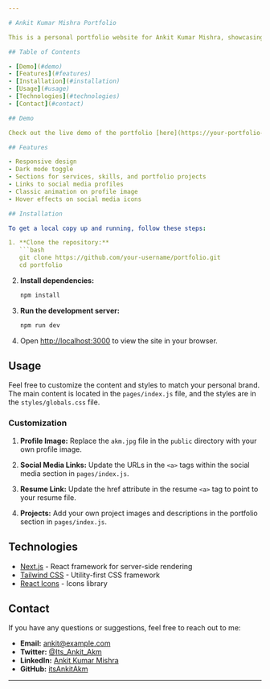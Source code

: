 ```yaml
---

# Ankit Kumar Mishra Portfolio

This is a personal portfolio website for Ankit Kumar Mishra, showcasing his skills, projects, and experience in web development and competitive programming. The site is built with Next.js and Tailwind CSS, and features a dark mode toggle.

## Table of Contents

- [Demo](#demo)
- [Features](#features)
- [Installation](#installation)
- [Usage](#usage)
- [Technologies](#technologies)
- [Contact](#contact)

## Demo

Check out the live demo of the portfolio [here](https://your-portfolio-url.com).

## Features

- Responsive design
- Dark mode toggle
- Sections for services, skills, and portfolio projects
- Links to social media profiles
- Classic animation on profile image
- Hover effects on social media icons

## Installation

To get a local copy up and running, follow these steps:

1. **Clone the repository:**
   ```bash
   git clone https://github.com/your-username/portfolio.git
   cd portfolio
   ```

2. **Install dependencies:**
   ```bash
   npm install
   ```

3. **Run the development server:**
   ```bash
   npm run dev
   ```

4. Open [http://localhost:3000](http://localhost:3000) to view the site in your browser.

## Usage

Feel free to customize the content and styles to match your personal brand. The main content is located in the `pages/index.js` file, and the styles are in the `styles/globals.css` file.

### Customization

1. **Profile Image:**
   Replace the `akm.jpg` file in the `public` directory with your own profile image.

2. **Social Media Links:**
   Update the URLs in the `<a>` tags within the social media section in `pages/index.js`.

3. **Resume Link:**
   Update the href attribute in the resume `<a>` tag to point to your resume file.

4. **Projects:**
   Add your own project images and descriptions in the portfolio section in `pages/index.js`.

## Technologies

- [Next.js](https://nextjs.org/) - React framework for server-side rendering
- [Tailwind CSS](https://tailwindcss.com/) - Utility-first CSS framework
- [React Icons](https://react-icons.github.io/react-icons/) - Icons library

## Contact

If you have any questions or suggestions, feel free to reach out to me:

- **Email:** ankit@example.com
- **Twitter:** [@Its_Ankit_Akm](https://x.com/Its_Ankit_Akm)
- **LinkedIn:** [Ankit Kumar Mishra](https://www.linkedin.com/in/itsankitakm/)
- **GitHub:** [itsAnkitAkm](https://github.com/itsAnkitAkm)

---
```


